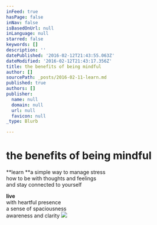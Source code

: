 ```yaml
---
inFeed: true
hasPage: false
inNav: false
isBasedOnUrl: null
inLanguage: null
starred: false
keywords: []
description: ''
datePublished: '2016-02-12T21:43:55.063Z'
dateModified: '2016-02-12T21:43:17.356Z'
title: the benefits of being mindful
author: []
sourcePath: _posts/2016-02-11-learn.md
published: true
authors: []
publisher:
  name: null
  domain: null
  url: null
  favicon: null
_type: Blurb

---
```

# the benefits of being mindful

**learn **a simple way to manage stress  
how to be with thoughts and feelings  
and stay connected to yourself

**live**  
with heartful presence  
a sense of spaciousness  
awareness and clarity
![](https://s3-us-west-2.amazonaws.com/the-grid-img/p/22c5d36e9a57db8f2a4477cb57f335b4df9ff11f.jpg)
